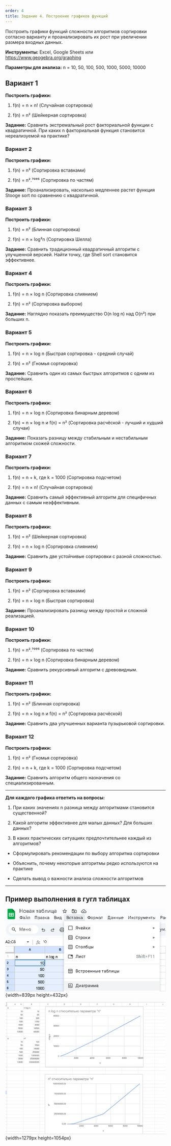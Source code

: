 ```yaml
---
order: 4
title: Задание 4. Построение графиков функций
---
```


Построить графики функций сложности алгоритмов сортировки согласно варианту и проанализировать их рост при увеличении размера входных данных.

**Инструменты:** Excel, Google Sheets или <https://www.geogebra.org/graphing>

**Параметры для анализа:** n = 10, 50, 100, 500, 1000, 5000, 10000

## **Вариант 1**

**Построить графики:**

1. f(n) = n × n! (Случайная сортировка)

2. f(n) = n² (Шейкерная сортировка)

**Задание:** Сравнить экстремальный рост факториальной функции с квадратичной. При каких n факториальная функция становится нереализуемой на практике?

### **Вариант 2**

**Построить графики:**

1. f(n) = n² (Сортировка вставками)

2. f(n) = n².⁷⁰⁹⁵ (Сортировка по частям)

**Задание:** Проанализировать, насколько медленнее растет функция Stooge sort по сравнению с квадратичной.

### **Вариант 3**

**Построить графики:**

1. f(n) = n² (Блинная сортировка)

2. f(n) = n × log²n (Сортировка Шелла)

**Задание:** Сравнить традиционный квадратичный алгоритм с улучшенной версией. Найти точку, где Shell sort становится эффективнее.

### **Вариант 4**

**Построить графики:**

1. f(n) = n × log n (Сортировка слиянием)

2. f(n) = n² (Сортировка выбором)

**Задание:** Наглядно показать преимущество O(n log n) над O(n²) при больших n.

### **Вариант 5**

**Построить графики:**

1. f(n) = n × log n (Быстрая сортировка - средний случай)

2. f(n) = n² (Гномья сортировка)

**Задание:** Сравнить один из самых быстрых алгоритмов с одним из простейших.

### **Вариант 6**

**Построить графики:**

1. f(n) = n × log n (Сортировка бинарным деревом)

2. f(n) = n × log n и f(n) = n² (Сортировка расчёской - лучший и худший случаи)

**Задание:** Показать разницу между стабильным и нестабильным алгоритмом схожей сложности.

### **Вариант 7**

**Построить графики:**

1. f(n) = n + k, где k = 1000 (Сортировка подсчетом)

2. f(n) = n × n! (Случайная сортировка)

**Задание:** Сравнить самый эффективный алгоритм для специфичных данных с самым неэффективным.

### **Вариант 8**

**Построить графики:**

1. f(n) = n² (Шейкерная сортировка)

2. f(n) = n × log n (Сортировка слиянием)

**Задание:** Сравнить две устойчивые сортировки с разной сложностью.

### **Вариант 9**

**Построить графики:**

1. f(n) = n² (Сортировка вставками)

2. f(n) = n × log n (Быстрая сортировка)

**Задание:** Проанализировать разницу между простой и сложной реализацией.

### **Вариант 10**

**Построить графики:**

1. f(n) = n².⁷⁰⁹⁵ (Сортировка по частям)

2. f(n) = n × log n (Сортировка бинарным деревом)

**Задание:** Сравнить рекурсивный алгоритм с древовидным.

### **Вариант 11**

**Построить графики:**

1. f(n) = n² (Блинная сортировка)

2. f(n) = n × log n и f(n) = n² (Сортировка расчёской)

**Задание:** Сравнить два улучшенных варианта пузырьковой сортировки.

### **Вариант 12**

**Построить графики:**

1. f(n) = n² (Гномья сортировка)

2. f(n) = n + k, где k = 1000 (Сортировка подсчетом)

**Задание:** Сравнить алгоритм общего назначения со специализированным.

---

**Для каждого графика ответить на вопросы:**

1. При каких значениях n разница между алгоритмами становится существенной?

2. Какой алгоритм эффективнее для малых данных? Для больших данных?

3. В каких практических ситуациях предпочтительнее каждый из алгоритмов?

-  Сформулировать рекомендации по выбору алгоритма сортировки

-  Объяснить, почему некоторые алгоритмы редко используются на практике

-  Сделать вывод о важности анализа сложности алгоритмов



---

## Пример выполнения в гугл таблицах

![](./zadanie-4-postroenie-grafikov.png){width=839px height=432px}

![](./zadanie-4-postroenie-grafikov-2.png){width=1279px height=1054px}


